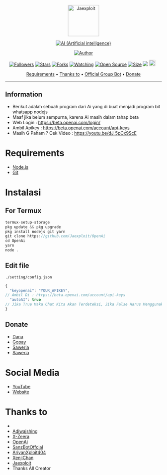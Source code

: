 <p align="center">
<img src="https://telegra.ph/file/14ffa79b1d7a36e3ecfa5.jpg" alt="Jaexploit" width="100"/>


</p>
<p align="center">
<a href="#"><img title="AI (Artificial intelligence)" src="https://img.shields.io/badge/SIMPLE BOT WHATSAP AI-yellow?colorA=%23ff0000&colorB=%23017e40&style=for-the-badge"></a>
</p>
<p align="center">
<a href="https://github.com/Jaexploit"><img title="Author" src="https://img.shields.io/badge/Author-Jaexploit-blue.svg?style=for-the-badge&logo=github"></a>
</p>
<p align="center">
<a href="https://github.com/Jaexploit/followers"><img title="Followers" src="https://img.shields.io/github/followers/Jaexploit?color=red&style=flat-square"></a>
<a href="https://github.com/Jaexploit/OpenAi/stargazers/"><img title="Stars" src="https://img.shields.io/github/stars/Jaexploit/OpenAi?color=blue&style=flat-square"></a>
<a href="https://github.com/Jaexploit/OpenAi/network/members"><img title="Forks" src="https://img.shields.io/github/forks/Jaexploit/OpenAi?color=red&style=flat-square"></a>
<a href="https://github.com/Jaexploit/OpenAi/watchers"><img title="Watching" src="https://img.shields.io/github/watchers/Jaexploit/OpenAi?label=Watchers&color=blue&style=flat-square"></a>
<a href="https://github.com/Jaexploit/OpenAi"><img title="Open Source" src="https://badges.frapsoft.com/os/v2/open-source.svg?v=103"></a>
<a href="https://github.com/Jaexploit/OpenAi/"><img title="Size" src="https://img.shields.io/github/repo-size/riychdwayne/Chika-Md?style=flat-square&color=green"></a>
<a href="https://hits.seeyoufarm.com"><img src="https://hits.seeyoufarm.com/api/count/incr/badge.svg?url=https%3A%2F%2Fgithub.com%2FJaexploit%2FOpenAi&count_bg=%2379C83D&title_bg=%23555555&icon=probot.svg&icon_color=%2300FF6D&title=hits&edge_flat=false"/></a>
<a href="https://github.com/Jaexploit/OpenAi/graphs/commit-activity"><img height="20" src="https://img.shields.io/badge/Maintained%3F-yes-green.svg"></a>&nbsp;&nbsp;
</p>

<p align="center">
  <a href="https://github.com/Jaexploit/OpenAi#requirements">Requirements</a> •
  <a href="https://github.com/Jaexploit/OpenAi#thanks-to">Thanks to</a> •
  <a href="https://github.com/Jaexploit/OpenAi#Social-Media"> Official Group Bot</a> •
  <a href="https://github.com/Jaexploit/OpenAi#donate">Donate</a>
</p>
</div>


---

## Information
* Berikut adalah sebuah program dari Ai yang di buat menjadi program bit whatsapp nodejs
* Maaf jika belum sempurna, karena Ai masih dalam tahap beta
* Web Login : https://beta.openai.com/login/
* Ambil Apikey : https://beta.openai.com/account/api-keys
* Masih G Paham ? Cek Video : https://youtu.be/dJ_5pCx9ScE

# Requirements
* [Node.js](https://nodejs.org/en/)
* [Git](https://git-scm.com/downloads)

# Instalasi
## For Termux
```ts
termux-setup-storage
pkg update && pkg upgrade
pkg install nodejs git yarn
git clone https://github.com/Jaexploit/OpenAi
cd OpenAi
yarn
node .
```

## Edit file
`./setting/config.json`
```ts
{
  "keyopenai": "YOUR_APIKEY", 
// Ambil Di : https://beta.openai.com/account/api-keys
  "autoAI": true 
// Jika True Maka Chat Kita Akan Terdeteksi, Jika False Harus Menggunakan .ai <text>
}
```


## Donate
- [Dana](https://wa.me/6288219947210?text=Bang+mau+donasi)
- [Gopay](https://wa.me/6288219947210?text=Bang+mau+donasi)
- [Saweria](https://saweria.co/OrangCyberID)
- [Saweria](https://saweria.co/Jaexploit)
# Social Media
- [YouTube](https://www.youtube.com/@neo403)
- [Website](https://Jaexploit.github.io)

# Thanks to
-
- [Adiwajshing](https://github.com/adiwajshing) <br> 
- [X-Zeera](https://github.com/xzeera-id) <br> 
- [OpenAi](https://beta.openai.com/) <br> 
- [SanzBotOffcial](https://github.com/SanzProject208-cyber) <br>
- [AriyanXploit404](https://github.com/AriyanXploit404)<br>
- [XenjiChan](https://github.com/XennChan)<br>
- [Jaexploit](https://github.com+/Jaexploit) <br> 
- Thanks All Creator 